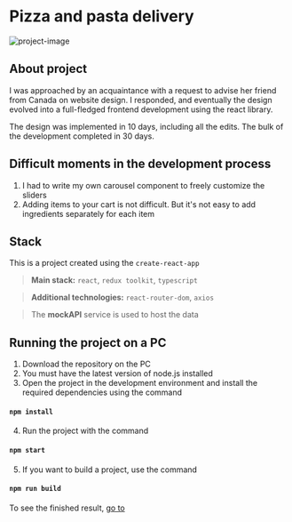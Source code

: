# Pizza and pasta delivery
![project-image](https://lh3.googleusercontent.com/pw/AJFCJaWVcsKlleIVHmsYXulAXrWSkak2mtrZU2C-0Z34wjmm9s266zL6U3Ik6ibzZHGyNx_Pp3Z1g-3RtDZuGddptUwGZbnpkoB4DibFGqMbNi_Aj8TbTmmrXcn0tKpQQRiHtY30M7h_rKEE2ta2LmYkgmo=w2550-h960-s-no?authuser=0)

## About project

I was approached by an acquaintance with a request to advise her friend from Canada on website design. I responded, and eventually the design evolved into a full-fledged frontend development using the react library.

The design was implemented in 10 days, including all the edits. The bulk of the development completed in 30 days.

## Difficult moments in the development process

1. I had to write my own carousel component to freely customize the sliders
2. Adding items to your cart is not difficult. But it's not easy to add ingredients separately for each item

## Stack

This is a project created using the `create-react-app`

> **Main stack:** `react`, `redux toolkit`, `typescript`

> **Additional technologies:** `react-router-dom`, `axios`

> The **mockAPI** service is used to host the data

## Running the project on a PC

1. Download the repository on the PC
2. You must have the latest version of node.js installed
3. Open the project in the development environment and install the required dependencies using the command

#### `npm install`

4. Run the project with the command

#### `npm start`

5. If you want to build a project, use the command

#### `npm run build`

To see the finished result, [go to](https://yastrebdev.github.io/Farinella/)
